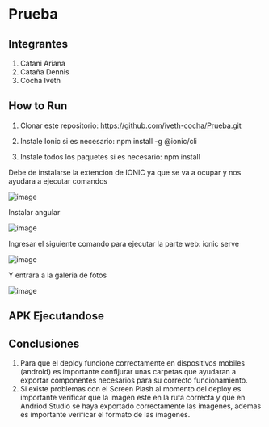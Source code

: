 # Prueba 
## Integrantes
1. Catani Ariana
2. Cataña Dennis
3. Cocha Iveth
   
## **How to Run**

1. Clonar este repositorio: https://github.com/iveth-cocha/Prueba.git 

2. Instale Ionic si es necesario: npm install -g @ionic/cli

3. Instale todos los paquetes si es necesario: npm install

Debe de instalarse la extencion de IONIC ya que se va a ocupar y nos ayudara a ejecutar comandos

![image](https://github.com/iveth-cocha/Prueba/assets/134402331/7c47fadd-b3a5-415b-8252-4cd18813deb3)

Instalar angular 

![image](https://github.com/iveth-cocha/Prueba/assets/134402331/e49e8a85-03f9-477a-9218-9119e45ef9c4)

Ingresar el siguiente comando para ejecutar la parte web: ionic serve

![image](https://github.com/iveth-cocha/Prueba/assets/134402331/c540d1c5-5b03-48f7-8a44-c2315319ba6b)

Y entrara a la galeria de fotos

![image](https://github.com/iveth-cocha/Prueba/assets/134402331/a3f8eca1-e010-4783-b682-d69fa04bc203)


## **APK Ejecutandose**

## **Conclusiones**
1. Para que el deploy funcione correctamente en dispositivos mobiles (android) es importante confijurar unas carpetas que ayudaran a exportar componentes necesarios para su correcto funcionamiento.
2. Si existe problemas con el Screen Plash al momento del deploy es importante verificar que la imagen este en la ruta correcta y que en Andriod Studio se haya exportado correctamente las imagenes, ademas es importante verificar el formato de las imagenes.  

